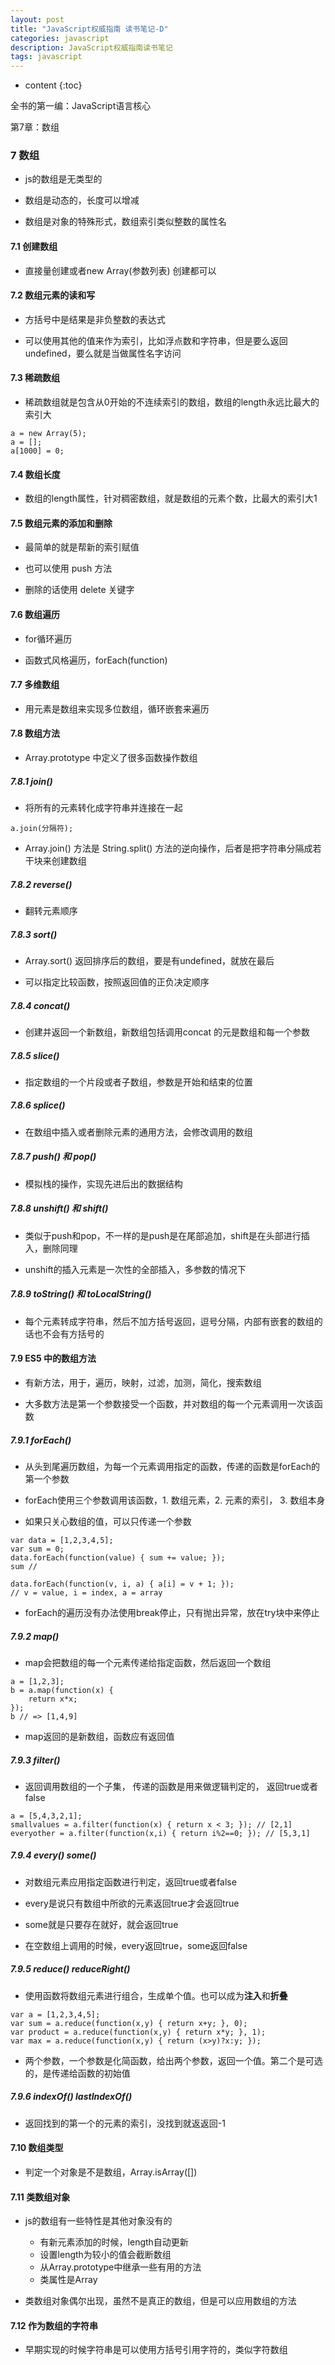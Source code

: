 ```yaml
---
layout: post
title: "JavaScript权威指南 读书笔记-D"
categories: javascript
description: JavaScript权威指南读书笔记
tags: javascript
---
```


* content
{:toc}

全书的第一编：JavaScript语言核心

第7章：数组





### 7 数组

- js的数组是无类型的

- 数组是动态的，长度可以增减

- 数组是对象的特殊形式，数组索引类似整数的属性名

#### 7.1 创建数组

- 直接量创建或者new Array(参数列表) 创建都可以

#### 7.2 数组元素的读和写

- 方括号中是结果是非负整数的表达式

- 可以使用其他的值来作为索引，比如浮点数和字符串，但是要么返回undefined，要么就是当做属性名字访问

#### 7.3 稀疏数组

- 稀疏数组就是包含从0开始的不连续索引的数组，数组的length永远比最大的索引大

```
a = new Array(5);
a = [];
a[1000] = 0;
```

#### 7.4 数组长度

- 数组的length属性，针对稠密数组，就是数组的元素个数，比最大的索引大1

#### 7.5 数组元素的添加和删除

- 最简单的就是帮新的索引赋值

- 也可以使用 push 方法

- 删除的话使用 delete 关键字

#### 7.6 数组遍历

- for循环遍历

- 函数式风格遍历，forEach(function)

#### 7.7 多维数组

- 用元素是数组来实现多位数组，循环嵌套来遍历

#### 7.8 数组方法

- Array.prototype 中定义了很多函数操作数组

##### 7.8.1 join()

- 将所有的元素转化成字符串并连接在一起

```
a.join(分隔符);
```

- Array.join() 方法是 String.split() 方法的逆向操作，后者是把字符串分隔成若干块来创建数组

##### 7.8.2 reverse()

- 翻转元素顺序

##### 7.8.3 sort()

- Array.sort() 返回排序后的数组，要是有undefined，就放在最后

- 可以指定比较函数，按照返回值的正负决定顺序

##### 7.8.4 concat()

- 创建并返回一个新数组，新数组包括调用concat 的元是数组和每一个参数

##### 7.8.5 slice()

- 指定数组的一个片段或者子数组，参数是开始和结束的位置

##### 7.8.6 splice()

- 在数组中插入或者删除元素的通用方法，会修改调用的数组

##### 7.8.7 push() 和 pop()

- 模拟栈的操作，实现先进后出的数据结构

##### 7.8.8 unshift() 和 shift()

- 类似于push和pop，不一样的是push是在尾部追加，shift是在头部进行插入，删除同理

- unshift的插入元素是一次性的全部插入，多参数的情况下

##### 7.8.9 toString() 和 toLocalString()

- 每个元素转成字符串，然后不加方括号返回，逗号分隔，内部有嵌套的数组的话也不会有方括号的

#### 7.9 ES5 中的数组方法

- 有新方法，用于，遍历，映射，过滤，加测，简化，搜索数组

- 大多数方法是第一个参数接受一个函数，并对数组的每一个元素调用一次该函数

##### 7.9.1 forEach()

- 从头到尾遍历数组，为每一个元素调用指定的函数，传递的函数是forEach的第一个参数

- forEach使用三个参数调用该函数，1. 数组元素，2. 元素的索引， 3. 数组本身

- 如果只关心数组的值，可以只传递一个参数

```
var data = [1,2,3,4,5];
var sum = 0;
data.forEach(function(value) { sum += value; });
sum //

data.forEach(function(v, i, a) { a[i] = v + 1; });
// v = value, i = index, a = array
```

- forEach的遍历没有办法使用break停止，只有抛出异常，放在try块中来停止

##### 7.9.2 map()

- map会把数组的每一个元素传递给指定函数，然后返回一个数组

```
a = [1,2,3];
b = a.map(function(x) {
	return x*x;
});
b // => [1,4,9]
```

- map返回的是新数组，函数应有返回值

##### 7.9.3 filter()

- 返回调用数组的一个子集， 传递的函数是用来做逻辑判定的， 返回true或者false

```
a = [5,4,3,2,1];
smallvalues = a.filter(function(x) { return x < 3; }); // [2,1]
everyother = a.filter(function(x,i) { return i%2==0; }); // [5,3,1]
```

##### 7.9.4 every() some()

- 对数组元素应用指定函数进行判定，返回true或者false

- every是说只有数组中所欲的元素返回true才会返回true

- some就是只要存在就好，就会返回true

- 在空数组上调用的时候，every返回true，some返回false

##### 7.9.5 reduce() reduceRight()

- 使用函数将数组元素进行组合，生成单个值。也可以成为**注入**和**折叠**

```
var a = [1,2,3,4,5];
var sum = a.reduce(function(x,y) { return x+y; }, 0); 
var product = a.reduce(function(x,y) { return x*y; }, 1);
var max = a.reduce(function(x,y) { return (x>y)?x:y; });
```

- 两个参数，一个参数是化简函数，给出两个参数，返回一个值。第二个是可选的，是传递给函数的初始值

##### 7.9.6 indexOf() lastIndexOf()

- 返回找到的第一个的元素的索引，没找到就返返回-1

#### 7.10 数组类型

- 判定一个对象是不是数组，Array.isArray([])

#### 7.11 类数组对象

- js的数组有一些特性是其他对象没有的

	- 有新元素添加的时候，length自动更新
	- 设置length为较小的值会截断数组
	- 从Array.prototype中继承一些有用的方法
	- 类属性是Array

- 类数组对象偶尔出现，虽然不是真正的数组，但是可以应用数组的方法

#### 7.12 作为数组的字符串

- 早期实现的时候字符串是可以使用方括号引用字符的，类似字符数组


